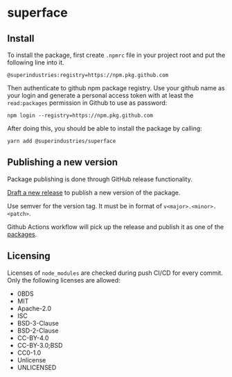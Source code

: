 # superface

## Install

To install the package, first create `.npmrc` file in your project root and put the following line into it.

```
@superindustries:registry=https://npm.pkg.github.com
```

Then authenticate to github npm package registry. Use your github name as your login and generate a personal access token with at least the `read:packages` permission in Github to use as password:

```
npm login --registry=https://npm.pkg.github.com
```

After doing this, you should be able to install the package by calling:

```
yarn add @superindustries/superface
```

## Publishing a new version

Package publishing is done through GitHub release functionality.

[Draft a new release](https://github.com/superindustries/superface/releases/new) to publish a new version of the package.

Use semver for the version tag. It must be in format of `v<major>.<minor>.<patch>`.

Github Actions workflow will pick up the release and publish it as one of the [packages](https://github.com/superindustries/superface/packages).

## Licensing

Licenses of `node_modules` are checked during push CI/CD for every commit. Only the following licenses are allowed:

- 0BDS
- MIT
- Apache-2.0
- ISC
- BSD-3-Clause
- BSD-2-Clause
- CC-BY-4.0
- CC-BY-3.0;BSD
- CC0-1.0
- Unlicense
- UNLICENSED
